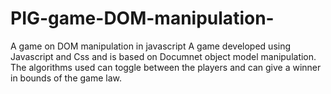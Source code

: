 # PIG-game-DOM-manipulation-
A game on DOM manipulation in javascript
A game developed using Javascript and Css and is based
   on Documnet object model manipulation.
   The algorithms used can toggle between the  players and can
    give a winner in bounds of the game law.
